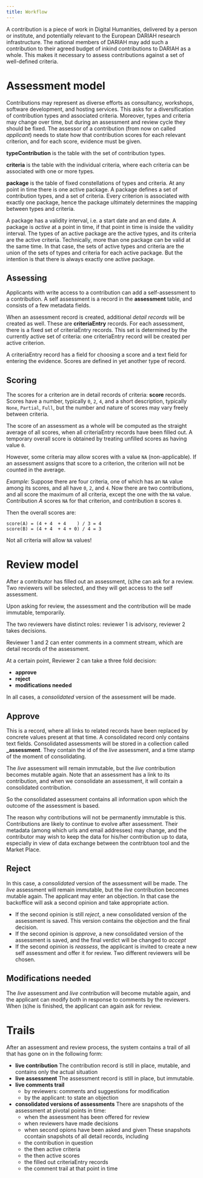 ```yaml
---
title: Workflow
---
```


A contribution is a piece of work in Digital Humanities, delivered by a person or institute,
and potentially relevant to the European DARIAH research infrastructure.
The national members of DARIAH may add such a contribution to their agreed budget of inkind
contributions to DARIAH as a whole. This makes it necessary to assess contributions against
a set of well-defined criteria.

# Assessment model
Contributions may represent as diverse efforts as consultancy, workshops, software development, and hosting
services.
This asks for a diversification of contribution types and associated criteria.
Moreover, types and criteria may change over time, but during an assessment and review cycle they should
be fixed.
The assessor of a contribution (from now on called *applicant*)
needs to state how that contribution scores for each relevant criterion,
and for each score, evidence must be given.

**typeContribution** is the table with the set of contribution types.

**criteria** is the table with the individual criteria, where each criteria can be associated 
with one or more types.  

**package** is the table of fixed constellations of types and criteria.
At any point in time there is one active package.
A package defines a set of contribution types, and a set of criteria.
Every criterion is associated with exactly one package, hence the package ultimately determines the
mapping between types and criteria.

A package has a validity interval, i.e. a start date and an end date.
A package is *active* at a point in time, if that point in time is inside the validity interval.
The types of an active package are the active types, and its criteria are the active criteria.
Technically, more than one package can be valid at the same time. 
In that case, the sets of active types and criteria are the union of the sets of types
and criteria for each active package. 
But the intention is that there is always exactly one active package.

## Assessing
Applicants with write access to a contribution can add a self-assessment to a contribution.
A self assessment is a record in the **assessment** table, and consists of a few metadata fields.

When an assessment record is created, additional *detail records* will be created as well.
These are **criteriaEntry** records.
For each assessment, there is a fixed set of criteriaEntry records.
This set is determined by the currently active set of criteria:
one criteriaEntry record will be created per active criterion.

A criteriaEntry record has a field for choosing a score and a text field for entering the evidence.
Scores are defined in yet another type of record.

## Scoring
The scores for a criterion are in detail records of criteria: **score** records.
Scores have a number, typically `0`, `2`, `4`, and a short description, typically
`None`, `Partial`, `Full`, but the number and nature of scores may vary freely between criteria.

The score of an assessment as a whole will be computed as the straight average of all scores, when
all criteriaEntry records have been filled out.
A temporary overall score is obtained by treating unfilled scores as having value `0`.

However, some criteria may allow scores with a value `NA` (non-applicable).
If an assessment assigns that score to a criterion, the criterion will not be counted in the average.

*Example*:
Suppose there are four criteria, one of which has an `NA` value among its scores, and all have `0`, `2`, and `4`.
Now there are two contributions, and all score the maximum of all criteria, except the one with the `NA` value.
Contribution *A* scores `NA` for that criterion, and contribution `B` scores `0`.

Then the overall scores are:

```
score(A) = (4 + 4  + 4    ) / 3 = 4
score(B) = (4 + 4  + 4 + 0) / 4 = 3
```

Not all criteria will allow `NA` values!

# Review model
After a contributor has filled out an assessment, (s)he can ask for a review.
Two reviewers will be selected, and they will get access to the self assessment.

Upon asking for review, the assessment and the contribution will be made immutable, temporarily.

The two reviewers have distinct roles: reviewer 1 is advisory, reviewer 2 takes decisions.

Reviewer 1 and 2 can enter comments in a comment stream, which are detail records of the assessment.

At a certain point, Reviewer 2 can take a three fold decision:

* **approve**
* **reject**
* **modifications needed**

In all cases, a *consolidated* version of the assessment will be made.

## Approve
This is a record, where all links to related records have been replaced by concrete values present at that time.
A consolidated record only contains text fields. 
Consolidated assessments will be stored in a collection called **\_assessment**.
They contain the id of the *live* assessment, and a time stamp of the moment of consolidating.

The *live* assessment will remain immutable, but the *live* contribution becomes mutable again.
Note that an assessment has a link to its contribution, and when we consolidate an assessment, it will
contain a consolidated contribution.

So the consolidated assessment contains all information upon which the outcome of the assessment is based.

The reason why contributions will not be permanently immutable is this.
Contributions are likely to continue to evolve after assessment.
Their metadata (among which urls and email addresses) may change, and the contributor may wish 
to keep the data for his/her contribution up to data, especially in view of data exchange between the contribtuon tool
and the Market Place.

## Reject
In this case, a *consolidated* version of the assessment will be made.
The *live* assessment will remain immutable, but the *live* contribution becomes mutable again.
The applicant may enter an objection.
In that case the backoffice will ask a second opinion and take appropriate action.

* If the second opinion is still *reject*, a new consolidated version of the assessment is saved.
  This version contains the objection and the final decision.
* If the second opinion is *approve*, a new consolidated version of the assessment is saved,
  and the final verdict will be changed to *accept*
* If the second opinion is *reassess*, the applicant is invited to create a new self assessment and offer it for
  review. Two different reviewers will be chosen.

## Modifications needed
The *live* assessment and *live* contribution will become mutable again, and the applicant can modify both
in response to comments by the reviewers.
When (s)he is finished, the applicant can again ask for review.

# Trails
After an assessment and review process, the system contains a trail of all that has gone on in the following form:

* **live contribution**
  The contribution record is still in place, mutable, and contains only the actual situation
* **live assessment**
  The assessment record is still in place, but immutable.
* **live comments trail**
  * by reviewers: comments and suggestions for modification
  * by the applicant: to state an objection
* **consolidated versions of assessments**
  There are snapshots of the assessment at pivotal points in time:
  * when the assessment has been offered for review
  * when reviewers have made decisions
  * when second opions have been asked and given
  These snapshots ccontain snapshots of all detail records, including
  * the contribution in question
  * the then active criteria
  * the then active scores
  * the filled out criteriaEntry records
  * the comment trail at that point in time
